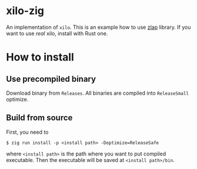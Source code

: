 # xilo-zig
An implementation of `xilo`. This is an example how to use [zlap](https://github.com/e0328eric/zlap.git) library.
If you want to use *real* xilo, install with Rust one.

# How to install

## Use precompiled binary
Download binary from `Releases`. All binaries are compiled into `ReleaseSmall` optimize.

## Build from source
First, you need to 
```console
$ zig run install -p <install path> -Doptimize=ReleaseSafe
```
where `<install path>` is the path where you want to put compiled executable.
Then the executable will be saved at `<install path>/bin`.
